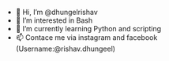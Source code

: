 - 👋 Hi, I’m @dhungelrishav
- 👀 I’m interested in Bash
- 🌱 I’m currently learning Python and scripting
- 📫 Contace me via instagram and facebook (Username:@rishav.dhungeel)
